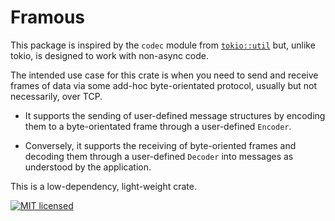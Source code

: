 # Framous

This package is inspired by the `codec` module from [`tokio::util`] but, unlike tokio,
is designed to work with non-async code.

The intended use case for this crate is when you need to send and receive frames of
data via some add-hoc byte-orientated protocol, usually but not necessarily, over TCP.

- It supports the sending of user-defined message structures by encoding them to a
byte-orientated frame through a user-defined `Encoder`.

- Conversely, it supports the receiving of byte-oriented frames and decoding them through
a user-defined `Decoder` into messages as understood by the application.

This is a low-dependency, light-weight crate.

[![MIT licensed][mit-badge]][mit-url]

[`tokio::util`]: https://docs.rs/tokio-util/latest/tokio_util/
[mit-badge]: https://img.shields.io/badge/license-MIT-blue.svg
[mit-url]: https://github.com/tokio-rs/tokio/blob/master/LICENSE